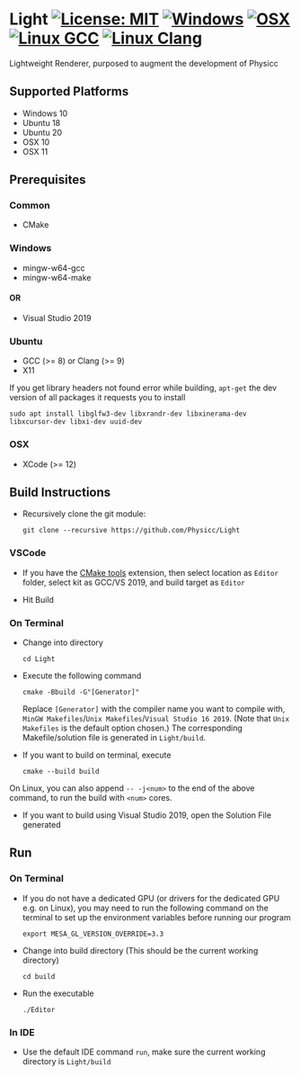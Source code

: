 # Light [![License: MIT](https://img.shields.io/badge/License-MIT-yellow.svg)](https://opensource.org/licenses/MIT) [![Windows](https://github.com/Physicc/Light/actions/workflows/windows.yml/badge.svg)](https://github.com/Physicc/Light/actions/workflows/windows.yml) [![OSX](https://github.com/Physicc/Light/actions/workflows/osx.yml/badge.svg)](https://github.com/Physicc/Light/actions/workflows/osx.yml) [![Linux GCC](https://github.com/Physicc/Light/actions/workflows/linux-gcc.yml/badge.svg)](https://github.com/Physicc/Light/actions/workflows/linux-gcc.yml) [![Linux Clang](https://github.com/Physicc/Light/actions/workflows/linux-clang.yml/badge.svg)](https://github.com/Physicc/Light/actions/workflows/linux-clang.yml)
Lightweight Renderer, purposed to augment the development of Physicc

## Supported Platforms

* Windows 10
* Ubuntu 18
* Ubuntu 20
* OSX 10
* OSX 11

## Prerequisites

### Common

* CMake

### Windows

* mingw-w64-gcc
* mingw-w64-make

#### OR

* Visual Studio 2019

### Ubuntu

* GCC (>= 8) or Clang (>= 9)
* X11

If you get library headers not found error while building, ```apt-get``` the dev version of all packages it requests you to install

```sudo apt install libglfw3-dev libxrandr-dev libxinerama-dev libxcursor-dev libxi-dev uuid-dev```


### OSX

* XCode (>= 12)

## Build Instructions

* Recursively clone the git module:

	```git clone --recursive https://github.com/Physicc/Light```

### VSCode

* If you have the [CMake tools](https://marketplace.visualstudio.com/items?itemName=ms-vscode.cmake-tools) extension, then select location as `Editor` folder, select kit as GCC/VS 2019, and build target as `Editor`

* Hit Build

### On Terminal

* Change into directory

	`cd Light`

* Execute the following command

	`cmake -Bbuild -G"[Generator]"`

	Replace `[Generator]` with the compiler name you want to compile with, 
  `MinGW Makefiles`/`Unix Makefiles`/`Visual Studio 16 2019`. (Note that `Unix Makefiles` is the default option chosen.) The corresponding Makefile/solution file is generated in `Light/build`.

* If you want to build on terminal, execute

	`cmake --build build`

On Linux, you can also append `-- -j<num>` to the end of the above command, to run the build with `<num>` cores.


* If you want to build using Visual Studio 2019, open the Solution File generated

## Run

### On Terminal

* If you do not have a dedicated GPU (or drivers for the dedicated GPU e.g. on Linux), you may need to run the following command on the terminal to set up the environment variables before running our program

	`export MESA_GL_VERSION_OVERRIDE=3.3`

* Change into build directory (This should be the current working directory)
	
	`cd build`
	
* Run the executable
	
	`./Editor`

### In IDE

* Use the default IDE command `run`, make sure the current working directory is `Light/build`




